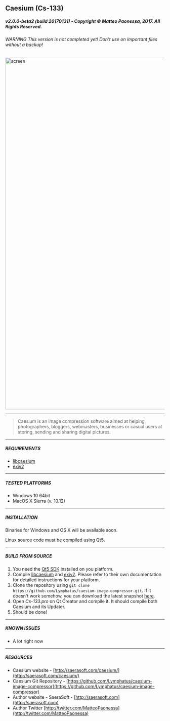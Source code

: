 ## Caesium (Cs-133)
##### v2.0.0-beta2 (build 20170131) - Copyright &copy; Matteo Paonessa, 2017. All Rights Reserved.
###### WARNING This version is not completed yet! Don't use on important files without a backup!

<img width="1111" alt="screen" src="https://saerasoft.com/caesium/images/caesium2.png">

----------

> Caesium is an image compression software aimed at helping photographers, bloggers, webmasters, businesses or casual users at storing, sending and sharing digital pictures.

----------

##### REQUIREMENTS
* [libcaesium](https://github.com/Lymphatus/libcaesium)
* [exiv2](http://www.exiv2.org/)

----------

##### TESTED PLATFORMS
* Windows 10 64bit
* MacOS X Sierra (v. 10.12)

----------

##### INSTALLATION
Binaries for Windows and OS X will be available soon.

Linux source code must be compiled using Qt5.

----------

##### BUILD FROM SOURCE
1. You need the [Qt5 SDK](https://www.qt.io/download/) installed on you platform.
2. Compile [libcaesium](https://github.com/Lymphatus/libcaesium) and [exiv2](http://www.exiv2.org/). Please refer to their own documentation for detailed instructions for your platform.
3. Clone the repository using ``` git clone https://github.com/Lymphatus/caesium-image-compressor.git ```. If it doesn't work somehow, you can download the latest snapshot [here](https://github.com/Lymphatus/caesium-image-compressor/archive/master.zip).
4. Open *Cs-133.pro* on Qt Creator and compile it. It should compile both Caesium and its Updater.
5. Should be done!

----------

##### KNOWN ISSUES
* A lot right now

----------

##### RESOURCES
* Caesium website - [http://saerasoft.com/caesium/](http://saerasoft.com/caesium/)
* Caesium Git Repository - [https://github.com/Lymphatus/caesium-image-compressor](https://github.com/Lymphatus/caesium-image-compressor)
* Author website - SaeraSoft - [http://saerasoft.com](http://saerasoft.com)
* Author Twitter [http://twitter.com/MatteoPaonessa](http://twitter.com/MatteoPaonessa)
